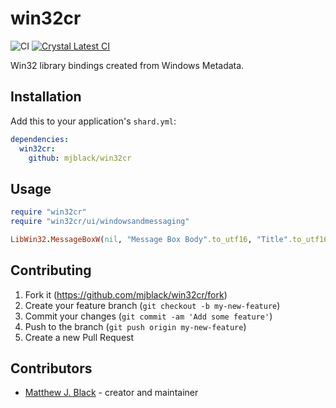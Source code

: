 # win32cr

![CI](https://github.com/mjblack/win32cr/actions/workflows/crystal.yml/badge.svg) [![Crystal Latest CI](https://github.com/mjblack/win32cr/actions/workflows/crystal_latest.yml/badge.svg)](https://github.com/mjblack/win32cr/actions/workflows/crystal_latest.yml)

Win32 library bindings created from Windows Metadata.

## Installation

Add this to your application's `shard.yml`:

```yaml
dependencies:
  win32cr:
    github: mjblack/win32cr
```

## Usage

```ruby
require "win32cr"
require "win32cr/ui/windowsandmessaging"

LibWin32.MessageBoxW(nil, "Message Box Body".to_utf16, "Title".to_utf16, LibWin32::MESSAGEBOX_STYLE::MB_OK)
```

## Contributing

1. Fork it (<https://github.com/mjblack/win32cr/fork>)
2. Create your feature branch (`git checkout -b my-new-feature`)
3. Commit your changes (`git commit -am 'Add some feature'`)
4. Push to the branch (`git push origin my-new-feature`)
5. Create a new Pull Request

## Contributors

- [Matthew J. Black](https://github.com/mjblack) - creator and maintainer

